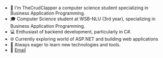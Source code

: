 - 👋 I'm TheCrudClapper a computer science student specializing in Business Application Programming.  
- 🎓 Computer Science student at WSB-NLU (3rd year), specializing in Business Application Programming.  
- 💻 Enthusiast of backend development, particularly in C#.
- 🌐 Currently exploring world of ASP.NET and building web applications
- 🚀 Always eager to learn new technologies and tools.  
- 📧 [Email](mailto:wojciechmucha12@gmail.com)  
<!---
VortexOoN/VortexOoN is a ✨ special ✨ repository because its `README.md` (this file) appears on your GitHub profile.
You can click the Preview link to take a look at your changes.
--->
